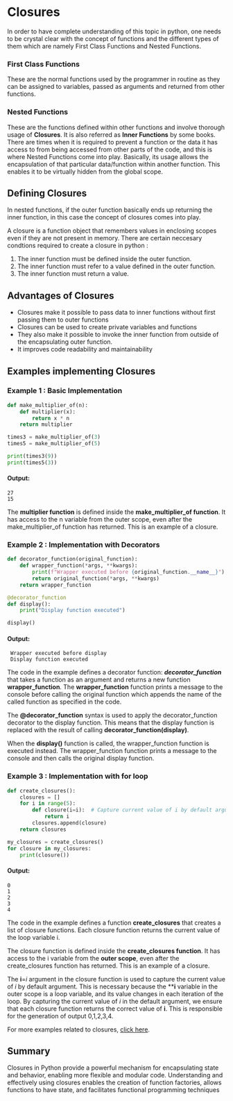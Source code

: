 # Closures
In order to have complete understanding of this topic in python, one needs to be crystal clear with the concept of functions and the different types of them which are namely First Class Functions and Nested Functions.

### First Class Functions
These are the normal functions used by the programmer in routine as they can be assigned to variables, passed as arguments and returned from other functions.
### Nested Functions
These are the functions defined within other functions and involve thorough usage of **Closures**. It is also referred as **Inner Functions** by some books. There are times when it is required to prevent a function or the data it has access to from being accessed from other parts of the code, and this is where Nested Functions come into play. Basically, its usage allows the encapsulation of that particular data/function within another function. This enables it to be virtually hidden from the global scope.

## Defining Closures
In nested functions, if the outer function basically ends up returning the inner function, in this case the concept of closures comes into play.

A closure is a function object that remembers values in enclosing scopes even if they are not present in memory. There are certain neccesary condtions required to create a closure in python :
1. The inner function must be defined inside the outer function.
2. The inner function must refer to a value defined in the outer function.
3. The inner function must return a value.

## Advantages of Closures
* Closures make it possible to pass data to inner functions without first passing them to outer functions
* Closures can be used to create private variables and functions
* They also make it possible to invoke the inner function from outside of the encapsulating outer function.
* It improves code readability and maintainability

## Examples implementing Closures
### Example 1 : Basic Implementation
```python
def make_multiplier_of(n):
    def multiplier(x):
        return x * n
    return multiplier

times3 = make_multiplier_of(3)
times5 = make_multiplier_of(5)

print(times3(9))
print(times5(3))
```
#### Output:
```
27
15
```
The **multiplier function** is defined inside the **make_multiplier_of function**. It has access to the n variable from the outer scope, even after the make_multiplier_of function has returned. This is an example of a closure.

### Example 2 : Implementation with Decorators
```python
def decorator_function(original_function):
    def wrapper_function(*args, **kwargs):
        print(f"Wrapper executed before {original_function.__name__}")
        return original_function(*args, **kwargs)
    return wrapper_function

@decorator_function
def display():
    print("Display function executed")

display()
```
#### Output:  
```
 Wrapper executed before display
 Display function executed
```
The code in the example defines a decorator function: ***decorator_function*** that takes a function as an argument and returns a new function **wrapper_function**. The **wrapper_function** function prints a message to the console before calling the original function which appends the name of the called function as specified in the code.

The **@decorator_function** syntax is used to apply the decorator_function decorator to the display function. This means that the display function is replaced with the result of calling **decorator_function(display)**.

When the **display()** function is called, the wrapper_function function is executed instead. The wrapper_function function prints a message to the console and then calls the original display function.
### Example 3 : Implementation with for loop
```python
def create_closures():
    closures = []
    for i in range(5):
        def closure(i=i):  # Capture current value of i by default argument
            return i
        closures.append(closure)
    return closures

my_closures = create_closures()
for closure in my_closures:
    print(closure())

```
#### Output:
```
0
1
2
3
4
```
The code in the example defines a function **create_closures** that creates a list of closure functions. Each closure function returns the current value of the loop variable i.

The closure function is defined inside the **create_closures function**. It has access to the i variable from the **outer scope**, even after the create_closures function has returned. This is an example of a closure.

The **i**=*i* argument in the closure function is used to capture the current value of *i* by default argument. This is necessary because the ****i** variable in the outer scope is a loop variable, and its value changes in each iteration of the loop. By capturing the current value of *i* in the default argument, we ensure that each closure function returns the correct value of **i**. This is responsible for the generation of output 0,1,2,3,4.


For more examples related to closures, [click here](https://dev.to/bshadmehr/understanding-closures-in-python-a-comprehensive-tutorial-11ld).

## Summary
Closures in Python provide a powerful mechanism for encapsulating state and behavior, enabling more flexible and modular code. Understanding and effectively using closures enables the creation of function factories, allows functions to have state, and facilitates functional programming techniques
